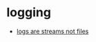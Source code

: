 # logging

- [logs are streams not files](http://adam.herokuapp.com/past/2011/4/1/logs_are_streams_not_files/)
